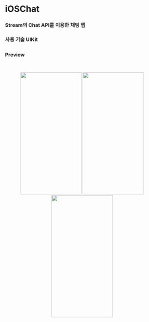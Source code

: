 # iOSChat

### Stream의 Chat API를 이용한 채팅 앱
### 사용 기술 UIKit
##
### Preview 
<br/>
<p align="center">
<img src="https://user-images.githubusercontent.com/75058050/204972694-0a8de3b6-8d26-4994-8ca3-25db155fd616.png" width="200" height="400"/>
<img src="https://user-images.githubusercontent.com/75058050/204972667-af0094dd-b840-452f-844a-e7e7e7267550.png" width="200" height="400"/>
<img src="https://user-images.githubusercontent.com/75058050/204972705-11a22bd2-adff-4eb0-9c2c-1db6c5b8d412.png" width="200" height="400"/>
